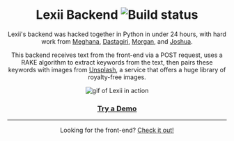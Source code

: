 <h1 align="center">Lexii Backend <img src="https://travis-ci.org/morgannewman/lexii-hack-backend.svg?branch=master" alt="Build status"></h1>

<p align="center">
  Lexii's backend was hacked together in Python in under 24 hours, with hard work from <a href="https://www.linkedin.com/in/meghanaguduru/">Meghana</a>, <a href="https://www.linkedin.com/in/dastagiri-reddy/">Dastagiri</a>, <a href="https://www.linkedin.com/in/morgannewman">Morgan</a>, and <a href="https://www.linkedin.com/in/codewitty/">Joshua</a>.
</p>

<p align="center">
  This backend receives text from the front-end via a POST request, uses a RAKE algorithm to extract keywords from the text, then pairs these keywords with images from <a href="https://unsplash.com/">Unsplash</a>, a service that offers a huge library of royalty-free images.
</p>

<p align="center">
  <img src="lexii-hack.gif" alt="gif of Lexii in action">
</p>

<h3 align="center">  <a href="https://lexii-hack.firebaseapp.com/">Try a Demo</a>
</h3>

---

<p align="center">Looking for the front-end? <a href="https://github.com/morgannewman/lexii-hack">Check it out!</a></p>